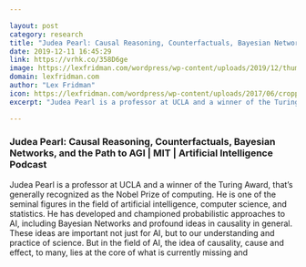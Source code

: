 ```yaml
---

layout: post
category: research
title: "Judea Pearl: Causal Reasoning, Counterfactuals, Bayesian Networks, and the Path to AGI"
date: 2019-12-11 16:45:29
link: https://vrhk.co/358D6ge
image: https://lexfridman.com/wordpress/wp-content/uploads/2019/12/thumb_judea_pearl.png
domain: lexfridman.com
author: "Lex Fridman"
icon: https://lexfridman.com/wordpress/wp-content/uploads/2017/06/cropped-lex-favicon-4-1-180x180.png
excerpt: "Judea Pearl is a professor at UCLA and a winner of the Turing Award, that’s generally recognized as the Nobel Prize of computing. He is one of the seminal figures in the field of artificial intelligence, computer science, and statistics. He has developed and championed probabilistic approaches to AI, including Bayesian Networks and profound ideas in causality in general. These ideas are important not just for AI, but to our understanding and practice of science. But in the field of AI, the idea of causality, cause and effect, to many, lies at the core of what is currently missing and"

---
```


### Judea Pearl: Causal Reasoning, Counterfactuals, Bayesian Networks, and the Path to AGI | MIT | Artificial Intelligence Podcast

Judea Pearl is a professor at UCLA and a winner of the Turing Award, that’s generally recognized as the Nobel Prize of computing. He is one of the seminal figures in the field of artificial intelligence, computer science, and statistics. He has developed and championed probabilistic approaches to AI, including Bayesian Networks and profound ideas in causality in general. These ideas are important not just for AI, but to our understanding and practice of science. But in the field of AI, the idea of causality, cause and effect, to many, lies at the core of what is currently missing and